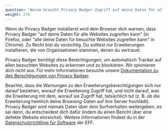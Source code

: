 ```yaml
---
question: 'Warum braucht Privacy Badger Zugriff auf meine Daten für alle Websites?'
weight: 270
---
```


Wenn du Privacy Badger installierst wird dein Browser dich warnen, dass Privacy Badger "auf deine Daten für alle Websites zugreifen kann" (in Firefox, oder "alle deine Daten für besuchte Websites zugreifen kann" in Chrome). Zu Recht bist du vorsichtig. Du solltest nur Erweiterungen installieren, die von Organisationen stammen, denen du vertraust.

Privacy Badger benötigt diese Berechtigungen, um automatisch Tracker auf allen besuchten Websites zu erkennen und zu blockieren. Wir spionieren dich nicht aus. Für mehr Informationen besuche unsere [Dokumentation zu den Berechtigungen von Privacy Badger](https://github.com/EFForg/privacybadger/blob/master/doc/permissions.md).

Beachte, dass die Warnungen zu den Erweiterungsberechtigungen sich nur darauf beziehen, worauf die Erweiterung Zugriff hat, und nicht darauf, was die Erweiterung mit dem, worauf sie Zugriff hat, tatsächlich tut (z. B. ob die Erweiterung heimlich deine Browsing-Daten auf ihre Server hochlädt). Privacy Badger wird niemals Daten über dein Surfverhalten weitergeben, es sei denn, du entscheidest dich dafür (indem du einen Bericht über eine defekte Website einreichst). Weitere Informationen findest du in der [Datenschutzrichtlinie für Software](https://www.eff.org/code/privacy/policy) der EFF.
